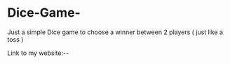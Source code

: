 # Dice-Game-
Just a simple Dice game to choose a winner between 2 players ( just like a toss )

Link to my website:-- 

